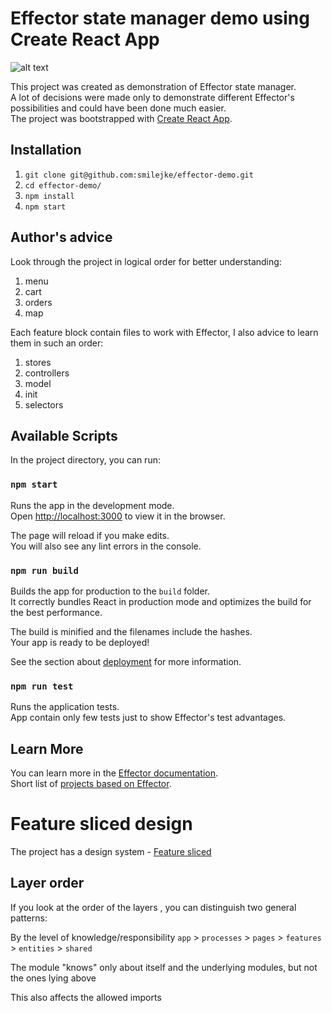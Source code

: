 # Effector state manager demo using Create React App

![alt text](https://repository-images.githubusercontent.com/123197392/2cfb4000-1310-11eb-8f8b-316a18c2ce65)

This project was created as demonstration of Effector state manager.\
A lot of decisions were made only to demonstrate different Effector's possibilities and could have been done much easier.\
The project was bootstrapped with [Create React App](https://github.com/facebook/create-react-app).

## Installation

1. `git clone git@github.com:smilejke/effector-demo.git`
2. `cd effector-demo/`
3. `npm install`
4. `npm start`

## Author's advice

Look through the project in logical order for better understanding:

<ol>
<li>menu</li>
<li>cart</li>
<li>orders</li>
<li>map</li>
</ol>
Each feature block contain files to work with Effector, I also advice to learn them in such an order:  
<ol>
<li>stores</li>
<li>controllers</li>
<li>model</li>
<li>init</li>
<li>selectors</li>
</ol>

## Available Scripts

In the project directory, you can run:

### `npm start`

Runs the app in the development mode.\
Open [http://localhost:3000](http://localhost:3000) to view it in the browser.

The page will reload if you make edits.\
You will also see any lint errors in the console.

### `npm run build`

Builds the app for production to the `build` folder.\
It correctly bundles React in production mode and optimizes the build for the best performance.

The build is minified and the filenames include the hashes.\
Your app is ready to be deployed!

See the section about [deployment](https://facebook.github.io/create-react-app/docs/deployment) for more information.

### `npm run test`

Runs the application tests.\
App contain only few tests just to show Effector's test advantages.

## Learn More

You can learn more in the [Effector documentation](https://github.com/effector/effector). \
Short list of [projects based on Effector](https://github.com/effector/effector/issues/278).

# Feature sliced design

The project has a design system - [Feature sliced](https://feature-sliced.design/)

## Layer order

If you look at the order of the layers , you can distinguish two general patterns:

By the level of knowledge/responsibility
`app` > `processes` > `pages` > `features` > `entities` > `shared`

The module "knows" only about itself and the underlying modules, but not the ones lying above

This also affects the allowed imports

